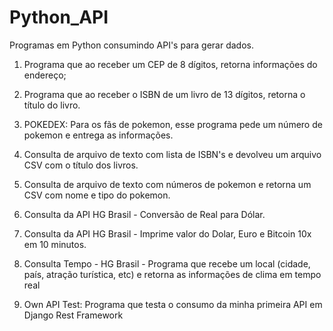 # Python_API
Programas em Python consumindo API's para gerar dados.

1) Programa que ao receber um CEP de 8 dígitos, retorna informações do endereço;

2) Programa que ao receber o ISBN de um livro de 13 dígitos, retorna o título do livro.

3) POKEDEX: Para os fãs de pokemon, esse programa pede um número de pokemon e entrega as informações.

4) Consulta de arquivo de texto com lista de ISBN's e devolveu um arquivo CSV com o título dos livros.

5) Consulta de arquivo de texto com números de pokemon e retorna um CSV com nome e tipo do pokemon.

6) Consulta da API HG Brasil - Conversão de Real para Dólar.

7) Consulta da API HG Brasil - Imprime valor do Dolar, Euro e Bitcoin 10x em 10 minutos.

8) Consulta Tempo - HG Brasil - Programa que recebe um local (cidade, país, atração turística, etc) e retorna as informações de clima em tempo real

9) Own API Test: Programa que testa o consumo da minha primeira API em Django Rest Framework